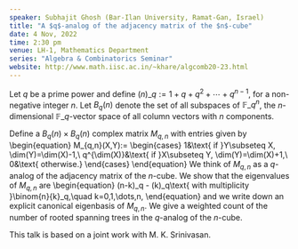 ```yaml
---
speaker: Subhajit Ghosh (Bar-Ilan University, Ramat-Gan, Israel)
title: "A $q$-analog of the adjacency matrix of the $n$-cube"
date: 4 Nov, 2022
time: 2:30 pm
venue: LH-1, Mathematics Department
series: "Algebra & Combinatorics Seminar"
website: http://www.math.iisc.ac.in/~khare/algcomb20-23.html
---
```


Let $q$ be a prime power and define $(n)\_q:=1+q+q^2+\cdots+q^{n-1}$, for
a non-negative integer $n$. Let $B_q(n)$ denote the set of all subspaces of
$\mathbb{F}\_q^n$, the $n$-dimensional $\mathbb{F}\_q$-vector space of all
column vectors with $n$ components.

Define a $B_q(n)\times B_q(n)$ complex matrix $M_{q,n}$ with entries given by
\begin{equation}
M_{q,n}(X,Y):=
\begin{cases}
	1&\text{ if }Y\subseteq X, \dim(Y)=\dim(X)-1,\\
	q^{\dim(X)}&\text{ if }X\subseteq Y, \dim(Y)=\dim(X)+1,\\
	0&\text{ otherwise.}
\end{cases}
\end{equation}
We think of $M_{q,n}$ as a $q$-analog of the adjacency matrix of the
$n$-cube. We show that the eigenvalues of $M_{q,n}$ are
\begin{equation}
(n-k)\_q - (k)\_q\text{ with multiplicity }\binom{n}{k}\_q,\quad k=0,1,\dots,n,
\end{equation}
and we write down an explicit canonical eigenbasis of $M_{q,n}$. We give
a weighted count of the number of rooted spanning trees in the $q$-analog
of the $n$-cube.

This talk is based on a joint work with M. K. Srinivasan.
